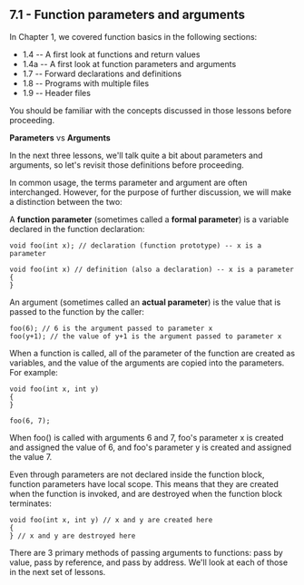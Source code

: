 
## 7.1 - Function parameters and arguments

In Chapter 1, we covered function basics in the following sections:

- 1.4 -- A first look at functions and return values
- 1.4a -- A first look at function parameters and arguments
- 1.7 -- Forward declarations and definitions
- 1.8 -- Programs with multiple files
- 1.9 -- Header files

You should be familiar with the concepts discussed in those lessons before proceeding.

**Parameters** vs **Arguments**

In the next three lessons, we'll talk quite a bit about parameters and arguments, so let's revisit those definitions before proceeding.

In common usage, the terms parameter and argument are often interchanged. However, for the purpose of further discussion, we will make a distinction between the two:

A **function parameter** (sometimes called a **formal parameter**) is a variable declared in the function declaration:

```
void foo(int x); // declaration (function prototype) -- x is a parameter

void foo(int x) // definition (also a declaration) -- x is a parameter
{
}
```

An argument (sometimes called an **actual parameter**) is the value that is passed to the function by the caller:

```
foo(6); // 6 is the argument passed to parameter x
foo(y+1); // the value of y+1 is the argument passed to parameter x
```

When a function is called, all of the parameter of the function are created as variables, and the value of the arguments are copied into the parameters. For example:

```
void foo(int x, int y)
{
}

foo(6, 7);
```

When foo() is called with arguments 6 and 7, foo's parameter x is created and assigned the value of 6, and foo's parameter y is created and assigned the value 7.

Even through parameters are not declared inside the function block, function parameters have local scope. This means that they are created when the function is invoked, and are destroyed when the function block terminates:

```
void foo(int x, int y) // x and y are created here
{
} // x and y are destroyed here
```

There are 3 primary methods of passing arguments to functions: pass by value, pass by reference, and pass by address. We'll look at each of those in the next set of lessons.
